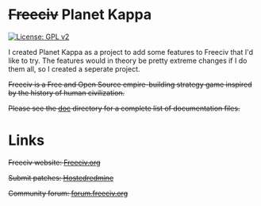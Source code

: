~~Freeciv~~ Planet Kappa
=======

[![License: GPL v2](https://img.shields.io/badge/License-GPL%20v2-blue.svg)](https://www.gnu.org/licenses/old-licenses/gpl-2.0.en.html)

I created Planet Kappa as a project to add some features to Freeciv that I'd like to try. The features would in theory be pretty extreme changes if I do them all, so I created a seperate project.

~~Freeciv is a Free and Open Source empire-building strategy game inspired by the history of human civilization.~~ 
 
~~Please see the [doc](doc) directory for a complete list of documentation files.~~

Links
=====
~~Freeciv website: [Freeciv.org](http://www.freeciv.org/)~~ 

~~Submit patches: [Hostedredmine](http://www.hostedredmine.com/projects/freeciv/)~~ 

~~Community forum: [forum.freeciv.org](http://forum.freeciv.org/)~~ 




